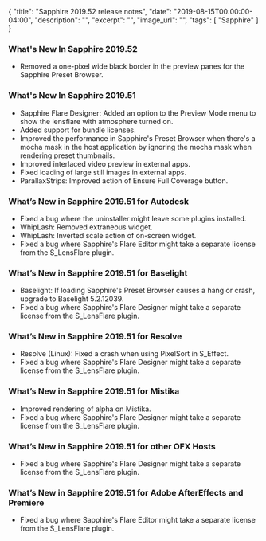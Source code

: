 {
  "title": "Sapphire 2019.52 release notes",
  "date": "2019-08-15T00:00:00-04:00",
  "description": "",
  "excerpt": "",
  "image_url": "",
  "tags": [
    "Sapphire"
  ]
}


### What's New In Sapphire 2019.52

* Removed a one-pixel wide black border in the preview panes for the Sapphire Preset Browser.

### What's New In Sapphire 2019.51

* Sapphire Flare Designer: Added an option to the Preview Mode menu to show the lensflare with atmosphere turned on.
* Added support for bundle licenses.
* Improved the performance in Sapphire's Preset Browser when there's a mocha mask in the host application by ignoring the mocha mask when rendering preset thumbnails.
* Improved interlaced video preview in external apps.
* Fixed loading of large still images in external apps.
* ParallaxStrips: Improved action of Ensure Full Coverage button.

### What’s New in Sapphire 2019.51 for Autodesk

* Fixed a bug where the uninstaller might leave some plugins installed.
* WhipLash: Removed extraneous widget.
* WhipLash: Inverted scale action of on-screen widget.
* Fixed a bug where Sapphire's Flare Editor might take a separate license from the S_LensFlare plugin.

### What’s New in Sapphire 2019.51 for Baselight

* Baselight: If loading Sapphire's Preset Browser causes a hang or crash, upgrade to Baselight 5.2.12039.
* Fixed a bug where Sapphire's Flare Designer might take a separate license from the S_LensFlare plugin.

### What’s New in Sapphire 2019.51 for Resolve

* Resolve (Linux): Fixed a crash when using PixelSort in S_Effect.
* Fixed a bug where Sapphire's Flare Designer might take a separate license from the S_LensFlare plugin.

### What’s New in Sapphire 2019.51 for Mistika

* Improved rendering of alpha on Mistika.
* Fixed a bug where Sapphire's Flare Designer might take a separate license from the S_LensFlare plugin.

### What’s New in Sapphire 2019.51 for other OFX Hosts

* Fixed a bug where Sapphire's Flare Designer might take a separate license from the S_LensFlare plugin.

### What’s New in Sapphire 2019.51 for Adobe AfterEffects and Premiere

* Fixed a bug where Sapphire's Flare Editor might take a separate license from the S_LensFlare plugin.

